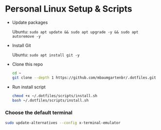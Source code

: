 # Personal Linux Setup & Scripts

- Update packages

  Ubuntu: `sudo apt update && sudo apt upgrade -y && sudo apt autoremove -y`

- Install Git

  Ubuntu: `sudo apt install git -y`

- Clone this repo
  ```bash
  cd ~
  git clone --depth 1 https://github.com/mbaumgartenbr/.dotfiles.git
  ```
- Run install script
  ```bash
  chmod +x ~/.dotfiles/scripts/install.sh
  bash ~/.dotfiles/scripts/install.sh
  ```

### Choose the default terminal

```bash
sudo update-alternatives --config x-terminal-emulator
```
